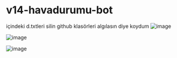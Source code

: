 # v14-havadurumu-bot
içindeki d.txtleri silin github klasörleri algılasın diye koydum
![image](https://cdn.discordapp.com/attachments/1102575677837934722/1203375979477737535/image.png?ex=65d0de37&is=65be6937&hm=fea165a26234ad831beeccfb001678934ee7f1cca98e00702c3bc2e2be4eccf3&)


![image](https://cdn.discordapp.com/attachments/1102575677837934722/1203375950276988928/image.png?ex=65d0de30&is=65be6930&hm=a940dfcea07f3bebb633f41ab5e98a42d9a9e3e15335d0d1d4901ef47de65f23&)

![image](https://cdn.discordapp.com/attachments/1102575677837934722/1203376146138406944/image.png?ex=65d0de5e&is=65be695e&hm=837095581fd3a901b7f516a64d8932e8905996a28cad07b65e3bc23faa4d35c0&)
